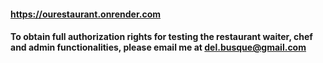 #### https://ourestaurant.onrender.com

#### To obtain full authorization rights for testing the restaurant waiter, chef and admin functionalities, please email me at del.busque@gmail.com
